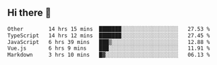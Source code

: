 ## Hi there 👋

<!--START_SECTION:waka-->

```txt
Other        14 hrs 15 mins  ███████░░░░░░░░░░░░░░░░░░   27.53 %
TypeScript   14 hrs 12 mins  ███████░░░░░░░░░░░░░░░░░░   27.45 %
JavaScript   6 hrs 39 mins   ███▒░░░░░░░░░░░░░░░░░░░░░   12.88 %
Vue.js       6 hrs 9 mins    ███░░░░░░░░░░░░░░░░░░░░░░   11.91 %
Markdown     3 hrs 10 mins   █▓░░░░░░░░░░░░░░░░░░░░░░░   06.13 %
```

<!--END_SECTION:waka-->
